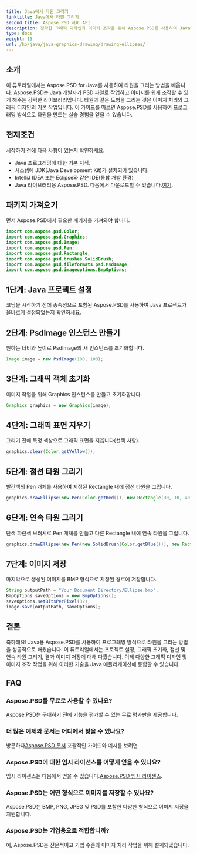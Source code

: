 ```yaml
---
title: Java에서 타원 그리기
linktitle: Java에서 타원 그리기
second_title: Aspose.PSD 자바 API
description: 정확한 그래픽 디자인과 이미지 조작을 위해 Aspose.PSD를 사용하여 Java에서 타원을 그리는 방법을 알아보세요. 단계별 튜토리얼을 마스터하세요.
type: docs
weight: 15
url: /ko/java/java-graphics-drawing/drawing-ellipses/
---
```

## 소개
이 튜토리얼에서는 Aspose.PSD for Java를 사용하여 타원을 그리는 방법을 배웁니다. Aspose.PSD는 Java 개발자가 PSD 파일로 작업하고 이미지를 쉽게 조작할 수 있게 해주는 강력한 라이브러리입니다. 타원과 같은 도형을 그리는 것은 이미지 처리와 그래픽 디자인의 기본 작업입니다. 이 가이드를 따르면 Aspose.PSD를 사용하여 프로그래밍 방식으로 타원을 만드는 실습 경험을 얻을 수 있습니다.
## 전제조건
시작하기 전에 다음 사항이 있는지 확인하세요.
- Java 프로그래밍에 대한 기본 지식.
- 시스템에 JDK(Java Development Kit)가 설치되어 있습니다.
- IntelliJ IDEA 또는 Eclipse와 같은 IDE(통합 개발 환경)
-  Java 라이브러리용 Aspose.PSD. 다음에서 다운로드할 수 있습니다.[여기](https://releases.aspose.com/psd/java/).
## 패키지 가져오기
먼저 Aspose.PSD에서 필요한 패키지를 가져와야 합니다.
```java
import com.aspose.psd.Color;
import com.aspose.psd.Graphics;
import com.aspose.psd.Image;
import com.aspose.psd.Pen;
import com.aspose.psd.Rectangle;
import com.aspose.psd.brushes.SolidBrush;
import com.aspose.psd.fileformats.psd.PsdImage;
import com.aspose.psd.imageoptions.BmpOptions;
```
## 1단계: Java 프로젝트 설정
코딩을 시작하기 전에 종속성으로 포함된 Aspose.PSD를 사용하여 Java 프로젝트가 올바르게 설정되었는지 확인하세요.
## 2단계: PsdImage 인스턴스 만들기
원하는 너비와 높이로 PsdImage의 새 인스턴스를 초기화합니다.
```java
Image image = new PsdImage(100, 100);
```
## 3단계: 그래픽 객체 초기화
이미지 작업을 위해 Graphics 인스턴스를 만들고 초기화합니다.
```java
Graphics graphics = new Graphics(image);
```
## 4단계: 그래픽 표면 지우기
그리기 전에 특정 색상으로 그래픽 표면을 지웁니다(선택 사항).
```java
graphics.clear(Color.getYellow());
```
## 5단계: 점선 타원 그리기
빨간색의 Pen 개체를 사용하여 지정된 Rectangle 내에 점선 타원을 그립니다.
```java
graphics.drawEllipse(new Pen(Color.getRed()), new Rectangle(30, 10, 40, 80));
```
## 6단계: 연속 타원 그리기
단색 파란색 브러시로 Pen 개체를 만들고 다른 Rectangle 내에 연속 타원을 그립니다.
```java
graphics.drawEllipse(new Pen(new SolidBrush(Color.getBlue())), new Rectangle(10, 30, 80, 40));
```
## 7단계: 이미지 저장
마지막으로 생성된 이미지를 BMP 형식으로 지정된 경로에 저장합니다.
```java
String outputPath = "Your Document Directory/Ellipse.bmp";
BmpOptions saveOptions = new BmpOptions();
saveOptions.setBitsPerPixel(32);
image.save(outputPath, saveOptions);
```

## 결론
축하해요! Java용 Aspose.PSD를 사용하여 프로그래밍 방식으로 타원을 그리는 방법을 성공적으로 배웠습니다. 이 튜토리얼에서는 프로젝트 설정, 그래픽 초기화, 점선 및 연속 타원 그리기, 결과 이미지 저장에 대해 다뤘습니다. 이제 다양한 그래픽 디자인 및 이미지 조작 작업을 위해 이러한 기술을 Java 애플리케이션에 통합할 수 있습니다.
## FAQ
### Aspose.PSD를 무료로 사용할 수 있나요?
Aspose.PSD는 구매하기 전에 기능을 평가할 수 있는 무료 평가판을 제공합니다.
### 더 많은 예제와 문서는 어디에서 찾을 수 있나요?
 방문하다[Aspose.PSD 문서](https://reference.aspose.com/psd/java/) 포괄적인 가이드와 예시를 보려면
### Aspose.PSD에 대한 임시 라이선스를 어떻게 얻을 수 있나요?
 임시 라이센스는 다음에서 얻을 수 있습니다.[Aspose.PSD 임시 라이센스](https://purchase.aspose.com/temporary-license/).
### Aspose.PSD는 어떤 형식으로 이미지를 저장할 수 있나요?
Aspose.PSD는 BMP, PNG, JPEG 및 PSD를 포함한 다양한 형식으로 이미지 저장을 지원합니다.
### Aspose.PSD는 기업용으로 적합합니까?
예, Aspose.PSD는 전문적이고 기업 수준의 이미지 처리 작업을 위해 설계되었습니다.
